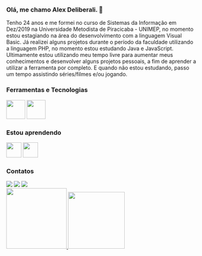### Olá, me chamo Alex Deliberali. 👊

Tenho 24 anos e me formei no curso de Sistemas da Informação em Dez/2019 na Universidade Metodista de Piracicaba - UNIMEP, no momento estou estagiando na área do desenvolvimento com a linguagem Visual Basic.
Já realizei alguns projetos durante o período da faculdade utilizando a linguagem PHP, no momento estou estudando Java e JavaScript.
Ultimamente estou utilizando meu tempo livre para aumentar meus conhecimentos e desenvolver alguns projetos pessoais, a fim de aprender a utilizar a ferramenta por completo. E quando não estou estudando, passo um tempo assistindo séries/filmes e/ou jogando.



### Ferramentas e Tecnologias

<img src="https://cdn.jsdelivr.net/gh/devicons/devicon/icons/html5/html5-original-wordmark.svg" width ="50" height="50"/> <img src="https://cdn.jsdelivr.net/gh/devicons/devicon/icons/css3/css3-original-wordmark.svg" width ="50" height="50"/>
          


### Estou aprendendo

<img src="https://cdn.jsdelivr.net/gh/devicons/devicon/icons/java/java-original.svg" width = "40" height="40"/>    <img src="https://cdn.jsdelivr.net/gh/devicons/devicon/icons/javascript/javascript-original.svg" width = "40" height="40"/>


### Contatos

<div>
<a href="https://instagram.com/alexdeliberali" target="_blank"><img src="https://img.shields.io/badge/-Instagram-%23E4405F?style=for-the-badge&logo=instagram&logoColor=white" target="_blank"></a>
<a href = "mailto:alexdeliberali@gmail.com"><img src="https://img.shields.io/badge/Gmail-D14836?style=for-the-badge&logo=gmail&logoColor=white" target="_blank"></a>
<a href="https://www.linkedin.com/in/alexsander-deliberali-a8b13213b/" target="_blank"><img src="https://img.shields.io/badge/-LinkedIn-%230077B5?style=for-the-badge&logo=linkedin&logoColor=white" target="_blank"></a>   
</div>


<div>
<a href="https://github.com/alexdeliberali">
<img height="160em" src="https://github-readme-stats.vercel.app/api?username=alexdeliberali&show_icons=true&theme=dark&include_all_commits=true&count_private=true"/> <img height="150em" src="https://github-readme-stats.vercel.app/api/top-langs/?username=alexdeliberali&layout=compact&langs_count=7&theme=dark"/> 
</div>

<!--
**AlexDeliberali/alexdeliberali** is a ✨ _special_ ✨ repository because its `README.md` (this file) appears on your GitHub profile.

Here are some ideas to get you started:

- 🔭 I’m currently working on ...
- 🌱 I’m currently learning ...
- 👯 I’m looking to collaborate on ...
- 🤔 I’m looking for help with ...
- 💬 Ask me about ...
- 📫 How to reach me: ...
- 😄 Pronouns: ...
- ⚡ Fun fact: ...
-->
